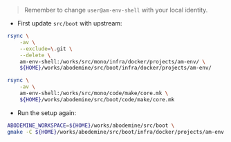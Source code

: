 > Remember to change `user@am-env-shell` with your local identity.

- First update `src/boot` with upstream:

```sh
rsync \
    -av \
    --exclude=\.git \
    --delete \
    am-env-shell:/works/src/mono/infra/docker/projects/am-env/ \
    ${HOME}/works/abodemine/src/boot/infra/docker/projects/am-env/

rsync \
    -av \
    am-env-shell:/works/src/mono/code/make/core.mk \
    ${HOME}/works/abodemine/src/boot/code/make/core.mk
```

- Run the setup again:

```sh
ABODEMINE_WORKSPACE=${HOME}/works/abodemine/src/boot \
gmake -C ${HOME}/works/abodemine/src/boot/infra/docker/projects/am-env up
```
